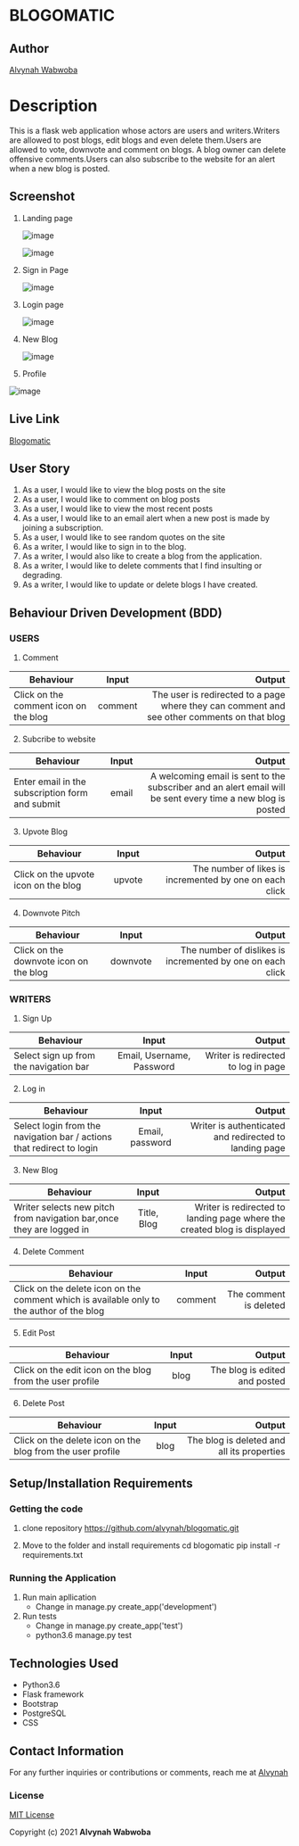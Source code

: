 # BLOGOMATIC 

## Author
 [Alvynah Wabwoba](https://github.com/alvynah)


# Description
This is a flask web application whose actors are users and writers.Writers are allowed to post blogs, edit blogs and even delete them.Users are allowed to vote, downvote and comment on blogs. A blog owner can delete offensive comments.Users can also subscribe to the website for an alert when a new blog is posted.



## Screenshot
1. Landing page

    ![image](./app/static/images/landing_page.png)

    ![image](./app/static/images/landing_page2.png)

2. Sign in Page

    ![image](./app/static/images/sign_in.png)

3. Login page

    ![image](./app/static/images/Log_in.png)

4. New Blog

    ![image](./app/static/images/new_blog.png)

5. Profile

![image](./app/static/images/profile_page.png)

## Live Link
[Blogomatic](https://blogomatisized.herokuapp.com/)

## User Story

1. As a user, I would like to view the blog posts on the site
2. As a user, I would like to comment on blog posts
3. As a user, I would like to view the most recent posts
4. As a user, I would like to an email alert when a new post is made by joining a subscription.
5. As a user, I would like to see random quotes on the site 
6. As a writer, I would like to sign in to the blog.
7. As a writer, I would also like to create a blog from the application.
8. As a writer, I would like to delete comments that I find insulting or degrading.
9. As a writer, I would like to update or delete blogs I have created.

## Behaviour Driven Development (BDD)

### USERS

1. Comment

|Behaviour 	           |    Input 	                 |       Output          |
|----------------------------------------------|:-----------------------------------:|-----------------------------:|       
| Click on the comment icon on the blog   | comment| The user is redirected to a page where they can comment and see other comments on that blog  | 

2. Subcribe to website 

|Behaviour 	           |    Input 	                 |       Output          |
|----------------------------------------------|:-----------------------------------:|-----------------------------:|       
| Enter email in the subscription form and submit   | email| A welcoming email is sent to the subscriber and an alert email will be sent every time a new blog is posted  | 


3. Upvote Blog

|Behaviour 	           |    Input 	                 |       Output          |
|----------------------------------------------|:-----------------------------------:|-----------------------------:|       
| Click on the upvote icon on the blog   | upvote| The number of likes is incremented by one on each click  |  

4. Downvote Pitch

|Behaviour 	           |    Input 	                 |       Output          |
|----------------------------------------------|:-----------------------------------:|-----------------------------:|       
| Click on the downvote icon on the blog   | downvote| The number of dislikes is incremented by one on each click  |  


### WRITERS

1. Sign Up

|Behaviour 	           |    Input 	                 |       Output          |
|----------------------------------------------|:-----------------------------------:|-----------------------------:|       
| Select sign up from the navigation bar    | Email, Username, Password|   Writer is redirected to log in page   |  


2. Log in

|Behaviour 	           |    Input 	                 |       Output          |
|----------------------------------------------|:-----------------------------------:|-----------------------------:|       
| Select login from the navigation bar / actions that redirect to login    | Email, password |  Writer is authenticated and redirected to landing page|  


3. New Blog

|Behaviour 	           |    Input 	                 |       Output          |
|----------------------------------------------|:-----------------------------------:|-----------------------------:|       
| Writer selects new pitch from navigation bar,once they are logged in    | Title, Blog| Writer is redirected to landing page where the created blog is displayed   |  


4. Delete Comment

|Behaviour 	           |    Input 	                 |       Output          |
|----------------------------------------------|:-----------------------------------:|-----------------------------:|       
| Click on the delete icon on the comment which is available only to the author of the blog  | comment|  The comment is deleted   |  

5. Edit Post

|Behaviour 	           |    Input 	                 |       Output          |
|----------------------------------------------|:-----------------------------------:|-----------------------------:|       
| Click on the edit icon on the blog from the user profile   | blog| The blog is edited and posted   |  

6. Delete Post

|Behaviour 	           |    Input 	                 |       Output          |
|----------------------------------------------|:-----------------------------------:|-----------------------------:|       
| Click on the delete icon on the blog from the user profile   | blog| The blog is deleted and all its properties   |  





## Setup/Installation Requirements
### Getting the code
1. clone repository
    https://github.com/alvynah/blogomatic.git
    
2. Move to the folder and install requirements
    cd blogomatic
    pip install -r requirements.txt
### Running the Application
1. Run main apllication
   * Change in manage.py create_app('development')
2. Run tests
    * Change in manage.py create_app('test')
   * python3.6 manage.py test

## Technologies Used

* Python3.6
* Flask framework
* Bootstrap
* PostgreSQL
* CSS

## Contact Information
For any further inquiries or contributions or comments, reach me at [Alvynah](juvatalvynah@gmail.com)
### License
[MIT License](https://github.com/alvynah/blogomatic/blob/master/License)

Copyright (c) 2021 **Alvynah Wabwoba**